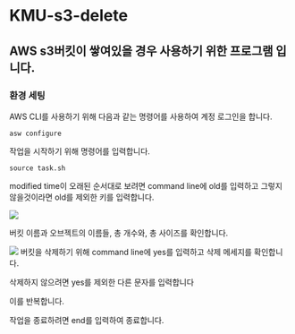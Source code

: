 # KMU-s3-delete

## AWS s3버킷이 쌓여있을 경우 사용하기 위한 프로그램 입니다.

### 환경 세팅
AWS CLI를 사용하기 위해 다음과 같는 명령어를 사용하여 계정 로그인을 합니다. 
```shell script
asw configure
```

작업을 시작하기 위해 명령어를 입력합니다.
```shell script
source task.sh
```

modified time이 오래된 순서대로 보려면 command line에 old를 입력하고 그렇지 않을것이라면 old를 제외한 키를 입력합니다.

<img src="../assets/bucket_name.png" />

버킷 이름과 오브젝트의 이름들, 총 개수와, 총 사이즈를 확인합니다.

<img src="../assets/remove_bucket" />
버킷을 삭제하기 위해 command line에 yes를 입력하고 삭제 메세지를 확인합니다.

삭제하지 않으려면 yes를 제외한 다른 문자를 입력합니다

이를 반복합니다.

작업을 종료하려면 end를 입력하여 종료합니다.